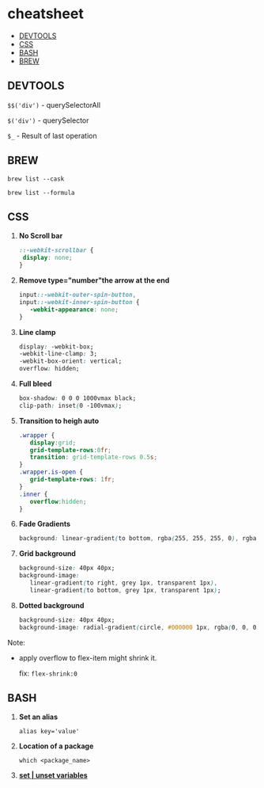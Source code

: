 # cheatsheet

* [DEVTOOLS](#devtools)
* [CSS](#css)
* [BASH](#bash)
* [BREW](#brew)


## DEVTOOLS

```$$('div')``` - querySelectorAll

```$('div')``` - querySelector

```$_``` - Result of last operation

## BREW
```brew list --cask```

```brew list --formula```

## CSS
1. **No Scroll bar**
   ```css
   ::-webkit-scrollbar {
    display: none;
   }
   ```

2. **Remove type="number"the arrow at the end**
    ```css
    input::-webkit-outer-spin-button,
    input::-webkit-inner-spin-button {
       -webkit-appearance: none;
    }
    ```
3. **Line clamp**
    ```css
    display: -webkit-box;
    -webkit-line-clamp: 3;
    -webkit-box-orient: vertical;  
    overflow: hidden;
    ```
4. **Full bleed**
    ```css
    box-shadow: 0 0 0 1000vmax black;
    clip-path: inset(0 -100vmax);
    ```
5. **Transition to heigh auto**
    ```css
    .wrapper {
       display:grid;
       grid-template-rows:0fr;
       transition: grid-template-rows 0.5s;
    }
    .wrapper.is-open {
       grid-template-rows: 1fr;
    }
    .inner {
       overflow:hidden;
    }
    ```
 6. **Fade Gradients**
    ```css
    background: linear-gradient(to bottom, rgba(255, 255, 255, 0), rgba(0, 0, 0, 1));
    ```
 7. **Grid background**
    ```css
    background-size: 40px 40px;
    background-image:
       linear-gradient(to right, grey 1px, transparent 1px),
       linear-gradient(to bottom, grey 1px, transparent 1px);
    ```
 8. **Dotted background**
    ```css
    background-size: 40px 40px;
    background-image: radial-gradient(circle, #000000 1px, rgba(0, 0, 0, 0) 1px);
    ```

Note:
- apply overflow to flex-item might shrink it.

  fix: `flex-shrink:0`

 ## BASH
 1. **Set an alias**
    ```
    alias key='value'
    ```
    
2. **Location of a package**
    ```
    which <package_name>
    ```
    
3. **[set | unset variables](https://phoenixnap.com/kb/set-environment-variable-mac)**

